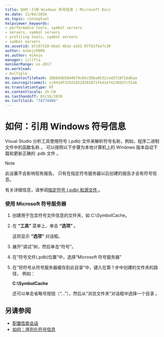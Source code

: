 ```yaml
---
title: 如何：引用 Windows 符号信息 | Microsoft Docs
ms.date: 11/04/2016
ms.topic: conceptual
helpviewer_keywords:
- performance tools, symbol servers
- servers, symbol servers
- profiling tools, symbol servers
- symbol servers
ms.assetid: b7c67318-6be2-4b1e-a161-077b1f4a7c30
author: mikejo5000
ms.author: mikejo
manager: jillfra
monikerRange: vs-2017
ms.workload:
- multiple
ms.openlocfilehash: 28bbd4b584d679c03c58ba8532ced3f28f16d6aa
ms.sourcegitcommit: cc841df335d1d22d281871fe41e74238d2fc52a6
ms.translationtype: HT
ms.contentlocale: zh-CN
ms.lasthandoff: 03/18/2020
ms.locfileid: "74774908"
---
```

# <a name="how-to-reference-windows-symbol-information"></a>如何：引用 Windows 符号信息
Visual Studio 分析工具使用符号 (.pdb) 文件来解析符号名称，例如，程序二进制文件中的函数名称  。 可以按照以下步骤为本地计算机上的 Windows 版本自动下载和更新正确的 .pdb 文件  。

> [!NOTE]
> 此设置不会影响现有报告。 只有在指定符号服务器以后创建的报告才会有符号信息。

 有关详细信息，请参阅[指定符号 (.pdb) 和源文件  ](../debugger/specify-symbol-dot-pdb-and-source-files-in-the-visual-studio-debugger.md)。

### <a name="to-use-the-microsoft-symbol-server"></a>使用 Microsoft 符号服务器

1. 创建用于包含符号文件信息的文件夹，如 C:\SymbolCache。

2. 在 **“工具”** 菜单上，单击 **“选项”** 。

     这将显示 **“选项”** 对话框。

3. 展开“调试”树，然后单击“符号”。  

4. 在“符号文件(.pdb)位置”中，选择“Microsoft 符号服务器”  

5. 在“将符号从符号服务器缓存到此目录”中，键入在第 1 步中创建的文件夹的路径，  例如：

     **C:\SymbolCache**

     还可以单击省略号按钮（“...”），然后从“浏览文件夹”对话框中选择一个目录   。

## <a name="see-also"></a>另请参阅
- [配置性能会话](../profiling/configuring-performance-sessions.md)
- [如何：序列化符号信息](../profiling/how-to-serialize-symbol-information.md)
